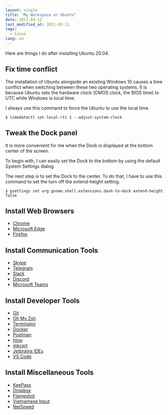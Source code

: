 ```yaml
---
layout: single
title: "My Workspace on Ubuntu"
date: 2017-04-12
last_modified_at: 2021-03-11
tags:
  - Linux
lang: en
---
```


Here are things I do after installing Ubuntu 20.04.

## Fix time conflict

The installation of Ubuntu alongside an existing Windows 10 causes a time conflict when switching between these two operating systems. It is because Ubuntu sets the hardware clock (CMOS clock, the BIOS time) to UTC while Windows is local time.

I always use this command to force the Ubuntu to use the local time.

```
$ timedatectl set-local-rtc 1 --adjust-system-clock
```

## Tweak the Dock panel

It is more convenient for me when the Dock is displayed at the bottom center of the screen.

To begin with, I can easily set the Dock to the bottom by using the default System Settings dialog.

The next step is to set the Dock to the center. To do that, I have to use this command to set the turn off the extend-height setting.

```
$ gsettings set org.gnome.shell.extensions.dash-to-dock extend-height false
```

## Install Web Browsers
* [Chrome](https://www.google.com/chrome/)
* [Microsoft Edge](https://www.microsoftedgeinsider.com/en-us/download)
* [Firefox](https://www.mozilla.org/en-US/firefox/new/)

## Install Communication Tools
* [Skype](https://www.skype.com/en/get-skype/)
* [Telegram](https://www.omgubuntu.co.uk/2019/08/how-to-install-telegram-on-ubuntu)
* [Slack](https://slack.com/downloads/linux)
* [Discord](https://discord.com/download)
* [Microsoft Teams](https://www.microsoft.com/en-us/microsoft-teams/download-app)

## Install Developer Tools
* [Git](https://git-scm.com/download/linux)
* [Oh My Zsh](https://github.com/ohmyzsh/ohmyzsh/wiki)
* [Terminator](https://github.com/gnome-terminator/terminator/blob/master/INSTALL.md)
* [Docker](https://docs.docker.com/engine/install/ubuntu/)
* [Postman](https://speedysense.com/install-postman-on-ubuntu-20-04/)
* [htop](https://htop.dev/downloads.html)
* [mkcert](https://github.com/FiloSottile/mkcert)
* [Jetbrains IDEs](https://www.jetbrains.com/help/idea/installation-guide.html#toolbox)
* [VS Code](https://code.visualstudio.com/)

## Install Miscellaneous Tools
* [KeePass](https://sourceforge.net/p/keepass/discussion/329220/thread/17d1bd26/)
* [Dropbox](https://www.dropbox.com/install)
* [Flameshot](https://github.com/flameshot-org/flameshot/releases)
* [Vietnamese Input](https://github.com/BambooEngine/ibus-bamboo)
* [NetSpeed](https://ubuntuhandbook.org/index.php/2020/06/download-upload-speed-ubuntu-20-04-panel/)
